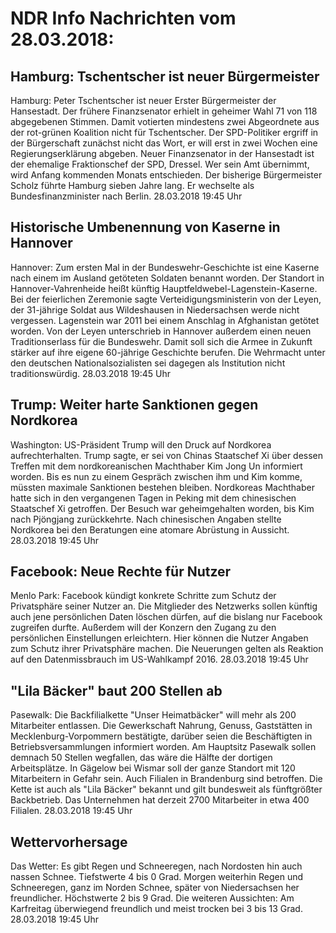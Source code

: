 # NDR Info Nachrichten vom 28.03.2018:


## Hamburg: Tschentscher ist neuer Bürgermeister
Hamburg:				Peter Tschentscher ist neuer Erster Bürgermeister der Hansestadt. Der frühere Finanzsenator erhielt in geheimer Wahl 71 von 118 abgegebenen Stimmen. Damit votierten mindestens zwei Abgeordnete aus der rot-grünen Koalition nicht für Tschentscher. Der SPD-Politiker ergriff in der Bürgerschaft zunächst nicht das Wort, er will erst in zwei Wochen eine Regierungserklärung abgeben. Neuer Finanzsenator in der Hansestadt ist der ehemalige Fraktionschef der SPD, Dressel. Wer sein Amt übernimmt, wird Anfang kommenden Monats entschieden. Der bisherige Bürgermeister Scholz führte Hamburg sieben Jahre lang. Er wechselte als Bundesfinanzminister nach Berlin. 28.03.2018 19:45 Uhr 

## Historische Umbenennung von Kaserne in Hannover
Hannover: Zum ersten Mal in der Bundeswehr-Geschichte ist eine Kaserne nach einem im Ausland getöteten Soldaten benannt worden. Der Standort in Hannover-Vahrenheide heißt künftig Hauptfeldwebel-Lagenstein-Kaserne. Bei der feierlichen Zeremonie sagte Verteidigungsministerin von der Leyen, der 31-jährige Soldat aus Wildeshausen in Niedersachsen werde nicht vergessen. Lagenstein war 2011 bei einem Anschlag in Afghanistan getötet worden. Von der Leyen unterschrieb in Hannover außerdem einen neuen Traditionserlass für die Bundeswehr. Damit soll sich die Armee in Zukunft stärker auf ihre eigene 60-jährige Geschichte berufen. Die Wehrmacht unter den deutschen Nationalsozialisten sei dagegen als Institution nicht traditionswürdig. 28.03.2018 19:45 Uhr 

## Trump: Weiter harte Sanktionen gegen Nordkorea
Washington:	US-Präsident Trump will den Druck auf Nordkorea aufrechterhalten. Trump sagte, er sei von Chinas Staatschef Xi über dessen Treffen mit dem nordkoreanischen Machthaber Kim Jong Un informiert worden. Bis es nun zu einem Gespräch zwischen ihm und Kim komme, müssten maximale Sanktionen bestehen bleiben. Nordkoreas Machthaber hatte sich in den vergangenen Tagen in Peking mit dem chinesischen Staatschef Xi getroffen. Der Besuch war geheimgehalten worden, bis Kim nach Pjöngjang zurückkehrte. Nach chinesischen Angaben stellte Nordkorea bei den Beratungen eine atomare Abrüstung in Aussicht. 28.03.2018 19:45 Uhr 

## Facebook: Neue Rechte für Nutzer
Menlo Park:	Facebook kündigt konkrete Schritte zum Schutz der Privatsphäre seiner Nutzer an. Die Mitglieder des Netzwerks sollen künftig auch jene persönlichen Daten löschen dürfen, auf die bislang nur Facebook zugreifen durfte. Außerdem will der Konzern den Zugang zu den persönlichen Einstellungen erleichtern. Hier können die Nutzer Angaben zum Schutz ihrer Privatsphäre machen. Die Neuerungen gelten als Reaktion auf den Datenmissbrauch im US-Wahlkampf 2016. 28.03.2018 19:45 Uhr 

## "Lila Bäcker" baut 200 Stellen ab
Pasewalk:	Die Backfilialkette "Unser Heimatbäcker" will mehr als 200 Mitarbeiter entlassen. Die Gewerkschaft Nahrung, Genuss, Gaststätten in Mecklenburg-Vorpommern bestätigte, darüber seien die Beschäftigten in Betriebsversammlungen informiert worden. Am Hauptsitz Pasewalk sollen demnach 50 Stellen wegfallen, das wäre die Hälfte der dortigen Arbeitsplätze. In Gägelow bei Wismar soll der ganze Standort mit 120 Mitarbeitern in Gefahr sein. Auch Filialen in Brandenburg sind betroffen. Die Kette ist auch als "Lila Bäcker" bekannt und gilt bundesweit als fünftgrößter Backbetrieb. Das Unternehmen hat derzeit 2700 Mitarbeiter in etwa 400 Filialen. 28.03.2018 19:45 Uhr 

## Wettervorhersage
Das Wetter: Es gibt Regen und Schneeregen, nach Nordosten hin auch nassen Schnee. Tiefstwerte 4 bis 0 Grad. Morgen weiterhin Regen und Schneeregen, ganz im Norden Schnee, später von Niedersachsen her freundlicher. Höchstwerte 2 bis 9 Grad. Die weiteren Aussichten: Am Karfreitag überwiegend freundlich und meist trocken bei 3 bis 13 Grad. 28.03.2018 19:45 Uhr 
